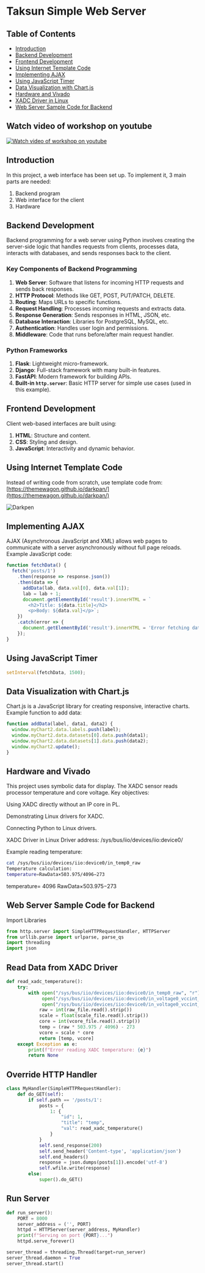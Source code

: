 # Taksun Simple Web Server 

## Table of Contents
- [Introduction](#introduction)
- [Backend Development](#backend-development)
- [Frontend Development](#frontend-development)
- [Using Internet Template Code](#using-internet-template-code)
- [Implementing AJAX](#implementing-ajax)
- [Using JavaScript Timer](#using-javascript-timer)
- [Data Visualization with Chart.js](#data-visualization-with-chartjs)
- [Hardware and Vivado](#hardware-and-vivado)
- [XADC Driver in Linux](#xadc-driver-in-linux)
- [Web Server Sample Code for Backend](#web-server-sample-code-for-backend)


## Watch video of workshop on youtube
[![Watch video of workshop on youtube](PYNQ3.jpg)](https://youtu.be/pFl-Db5gi-k)


## Introduction
In this project, a web interface has been set up. To implement it, 3 main parts are needed:

1. Backend program  
2. Web interface for the client  
3. Hardware  

## Backend Development
Backend programming for a web server using Python involves creating the server-side logic that handles requests from clients, processes data, interacts with databases, and sends responses back to the client.

### Key Components of Backend Programming
1. **Web Server**: Software that listens for incoming HTTP requests and sends back responses.
2. **HTTP Protocol**: Methods like GET, POST, PUT/PATCH, DELETE.
3. **Routing**: Maps URLs to specific functions.
4. **Request Handling**: Processes incoming requests and extracts data.
5. **Response Generation**: Sends responses in HTML, JSON, etc.
6. **Database Interaction**: Libraries for PostgreSQL, MySQL, etc.
7. **Authentication**: Handles user login and permissions.
8. **Middleware**: Code that runs before/after main request handler.

### Python Frameworks
1. **Flask**: Lightweight micro-framework.
2. **Django**: Full-stack framework with many built-in features.
3. **FastAPI**: Modern framework for building APIs.
4. **Built-in `http.server`**: Basic HTTP server for simple use cases (used in this example).

## Frontend Development
Client web-based interfaces are built using:

1. **HTML**: Structure and content.
2. **CSS**: Styling and design.
3. **JavaScript**: Interactivity and dynamic behavior.

## Using Internet Template Code
Instead of writing code from scratch, use template code from:  
[https://themewagon.github.io/darkpan/](https://themewagon.github.io/darkpan/)

![Darkpen](img/Darkpen.png)

## Implementing AJAX
AJAX (Asynchronous JavaScript and XML) allows web pages to communicate with a server asynchronously without full page reloads. Example JavaScript code:

```javascript
function fetchData() {
  fetch('posts/1')
    .then(response => response.json())
    .then(data => {
      addData(lab, data.val[0], data.val[1]);
      lab = lab + 1;
      document.getElementById('result').innerHTML = `
        <h2>Title: ${data.title}</h2>
        <p>Body: ${data.val}</p>`;
    })
    .catch(error => {
      document.getElementById('result').innerHTML = 'Error fetching data';
    });
}
```
## Using JavaScript Timer
```javascript
setInterval(fetchData, 1500);
```
## Data Visualization with Chart.js
Chart.js is a JavaScript library for creating responsive, interactive charts. Example function to add data:

```javascript
function addData(label, data1, data2) {
  window.myChart2.data.labels.push(label);
  window.myChart2.data.datasets[0].data.push(data1);
  window.myChart2.data.datasets[1].data.push(data2);
  window.myChart2.update();
}
```
## Hardware and Vivado
This project uses symbolic data for display. The XADC sensor reads processor temperature and core voltage. Key objectives:

Using XADC directly without an IP core in PL.

Demonstrating Linux drivers for XADC.

Connecting Python to Linux drivers.

XADC Driver in Linux
Driver address: /sys/bus/iio/devices/iio:device0/

Example reading temperature:

```bash
cat /sys/bus/iio/devices/iio:device0/in_temp0_raw
Temperature calculation:
temperature=RawData×503.975/4096−273
```
temperature= 
4096
RawData×503.975−273

## Web Server Sample Code for Backend
Import Libraries
```python
from http.server import SimpleHTTPRequestHandler, HTTPServer
from urllib.parse import urlparse, parse_qs
import threading
import json
```
## Read Data from XADC Driver
```python
def read_xadc_temperature():
    try:
        with open("/sys/bus/iio/devices/iio:device0/in_temp0_raw", "r") as raw_file, \
             open("/sys/bus/iio/devices/iio:device0/in_voltage0_vccint_scale", "r") as scale_file, \
             open("/sys/bus/iio/devices/iio:device0/in_voltage0_vccint_raw", "r") as vcore_file:
            raw = int(raw_file.read().strip())
            scale = float(scale_file.read().strip())
            core = int(vcore_file.read().strip())
            temp = (raw * 503.975 / 4096) - 273
            vcore = scale * core
            return [temp, vcore]
    except Exception as e:
        print(f"Error reading XADC temperature: {e}")
        return None
```
## Override HTTP Handler
```python
class MyHandler(SimpleHTTPRequestHandler):
    def do_GET(self):
        if self.path == '/posts/1':
            posts = {
                1: {
                    "id": 1,
                    "title": "temp",
                    "val": read_xadc_temperature()
                }
            }
            self.send_response(200)
            self.send_header('Content-type', 'application/json')
            self.end_headers()
            response = json.dumps(posts[1]).encode('utf-8')
            self.wfile.write(response)
        else:
            super().do_GET()
```
## Run Server
```python
def run_server():
    PORT = 8000
    server_address = ('', PORT)
    httpd = HTTPServer(server_address, MyHandler)
    print(f"Serving on port {PORT}...")
    httpd.serve_forever()

server_thread = threading.Thread(target=run_server)
server_thread.daemon = True
server_thread.start()
```
